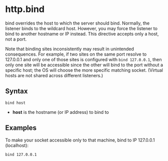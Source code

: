 # http.bind

bind overrides the host to which the server should bind. Normally, the listener binds to the wildcard host. However, you
may force the listener to bind to another hostname or IP instead. This directive accepts only a host, not a port.

Note that binding sites inconsistently may result in unintended consequences. For example, if two sites on the same port
resolve to 127.0.0.1 and only one of those sites is configured with `bind 127.0.0.1`, then only one site will be
accessible since the other will bind to the port without a specific host; the OS will choose the more specific matching
socket. (Virtual hosts are not shared across different listeners.)

## Syntax

``` caddyfile
bind host
```

-   **host** is the hostname (or IP address) to bind to

## Examples

To make your socket accessible only to that machine, bind to IP 127.0.0.1 (localhost):

``` caddyfile
bind 127.0.0.1
```
